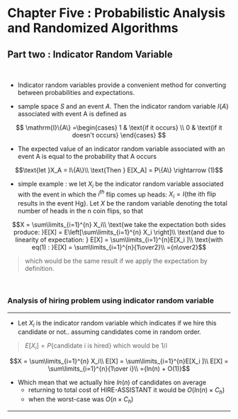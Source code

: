 # Chapter Five : Probabilistic Analysis and Randomized Algorithms

## Part two : Indicator Random Variable

<br>

- Indicator random variables provide a convenient method for
    converting between probabilities and expectations.

- sample
    space $S$ and an event $A$. Then the indicator random variable $I\{A\}$ associated with
    event A is defined as

$$
\mathrm{I}\{A\} =\begin{cases}
        1 & \text{if it occurs} \\
        0 & \text{if it doesn't occurs} 
\end{cases}
$$

- The expected value of an indicator random variable
  associated with an event A is equal to the probability that A occurs

$$\text{let }X_A = I\{A\}\\
\text{Then } E[X_A] = P\{A\} \rightarrow (1)$$


- simple example : we let $X_i$ be the indicator
    random variable associated with the event in which the $i^{th}$ flip comes up heads:
    $X_i = I\{\text{the ith flip results in the event Hg\}}$. Let $X$ be the random variable denoting
    the total number of heads in the n coin flips, so that

$$X = \sum\limits_{i=1}^{n} X_i\\
\text{we take the expectation both sides produce: }E[X] = E\left[\sum\limits_{i=1}^{n} X_i \right]\\
\text{and due to linearity of expectation:  } E[X] = \sum\limits_{i=1}^{n}E[X_i ]\\
\text{with eq(1) : }E[X] = \sum\limits_{i=1}^{n}{1\over2}\\
={n\over2}$$

> which would be the same result if we apply the expectation by definition.

<br>

### Analysis of hiring problem using indicator random variable
---

- Let $X_i$ is the indicator random variable which indicates if we hire this candidate or not.. assuming candidates come in random order.

> $E[X_i] = P\{\text{candidate i is hired}\}$ which would be $1/i$

$$X = \sum\limits_{i=1}^{n} X_i\\
E[X] = \sum\limits_{i=1}^{n}E[X_i ]\\
E[X] = \sum\limits_{i=1}^{n}{1\over i}\\
={ln(n) + O(1)}$$

- Which mean that we actually hire $ln(n)$ of candidates on average
    - returning to total cost of HIRE-ASSISTANT it would be $O(ln(n)\times C_h)$
    - when the worst-case was $O(n\times C_h)$



---

